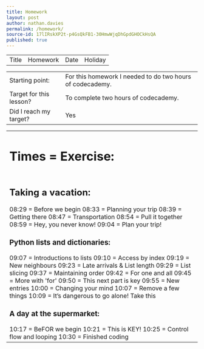 ```yaml
---
title: Homework
layout: post
author: nathan.davies
permalink: /homework/
source-id: 17lIRskXP2t-p4GsQkFB1-30HmwWjqDhGpdGHOCkHsQA
published: true
---
```

<table>
  <tr>
    <td>Title</td>
    <td>Homework</td>
    <td>Date</td>
    <td>Holiday</td>
  </tr>
</table>


<table>
  <tr>
    <td>Starting point:</td>
    <td>For this homework I needed to do two hours of codecademy.</td>
  </tr>
  <tr>
    <td>Target for this lesson?</td>
    <td>To complete two hours of codecademy.</td>
  </tr>
  <tr>
    <td>Did I reach my target? </td>
    <td>Yes</td>
  </tr>
</table>


<table>
  <tr>
    <td><h1>Times = Exercise:</h1></td>
  </tr>
  <tr>
    <td><h2>Taking a vacation:</h2>
08:29 = Before we begin
08:33 = Planning your trip
08:39 = Getting there
08:47 = Transportation
08:54 = Pull it together
08:59 = Hey, you never know!
09:04 = Plan your trip!
<h3>Python lists and dictionaries:</h3>
09:07 = Introductions to lists
09:10 = Access by index
09:19 = New neighbours
09:23 = Late arrivals & List length
09:29 = List slicing
09:37 = Maintaining order
09:42 = For one and all
09:45 = More with 'for'
09:50 = This next part is key
09:55 = New entries
10:00 = Changing your mind
10:07 = Remove a few things
10:09 = It’s dangerous to go alone! Take this
<h3>A day at the supermarket:</h3>
10:17 = BeFOR we begin
10:21 = This is KEY!
10:25 = Control flow and looping
10:30 = Finished coding</td>
  </tr>
</table>


